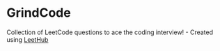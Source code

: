 # GrindCode
Collection of LeetCode questions to ace the coding interview! - Created using [LeetHub](https://github.com/QasimWani/LeetHub)
